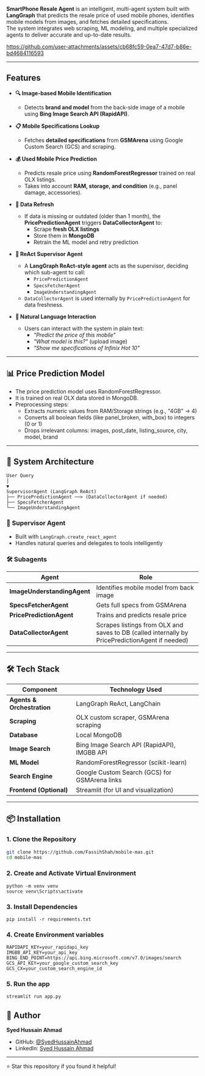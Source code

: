 **SmartPhone Resale Agent** is an intelligent, multi-agent system built with **LangGraph** that predicts the resale price of used mobile phones, identifies mobile models from images, and fetches detailed specifications.  
The system integrates web scraping, ML modeling, and multiple specialized agents to deliver accurate and up-to-date results.


https://github.com/user-attachments/assets/cb68fc59-0ea7-47d7-b86e-bd4684116593

---

## Features

- **🔍 Image-based Mobile Identification**
  - Detects **brand and model** from the back-side image of a mobile using **Bing Image Search API (RapidAPI)**.

- **📋 Mobile Specifications Lookup**
  - Fetches **detailed specifications** from **GSMArena** using Google Custom Search (GCS) and scraping.

- **💰 Used Mobile Price Prediction**
  - Predicts resale price using **RandomForestRegressor** trained on real OLX listings.
  - Takes into account **RAM, storage, and condition** (e.g., panel damage, accessories).

- **🔄 Data Refresh**
  - If data is missing or outdated (older than 1 month), the **PricePredictionAgent** triggers **DataCollectorAgent** to:
    - Scrape **fresh OLX listings**
    - Store them in **MongoDB**
    - Retrain the ML model and retry prediction

- **🧠 ReAct Supervisor Agent**
  - A **LangGraph ReAct-style agent** acts as the supervisor, deciding which sub-agent to call:
    - `PricePredictionAgent`
    - `SpecsFetcherAgent`
    - `ImageUnderstandingAgent`
  - `DataCollectorAgent` is used internally by `PricePredictionAgent` for data freshness.

- **💬 Natural Language Interaction**
  - Users can interact with the system in plain text:
    - *"Predict the price of this mobile"*
    - *"What model is this?"* (upload image)
    - *"Show me specifications of Infinix Hot 10"*

---

## 📊 Price Prediction Model
 - The price prediction model uses RandomForestRegressor.
 - It is trained on real OLX data stored in MongoDB.
 - Preprocessing steps:
    - Extracts numeric values from RAM/Storage strings (e.g., "4GB" → 4)
    - Converts all boolean fields (like panel_broken, with_box) to integers (0 or 1)
    - Drops irrelevant columns: images, post_date, listing_source, city, model, brand

---

## 🧩 System Architecture

```
User Query
│
▼
SupervisorAgent (LangGraph ReAct)
├── PricePredictionAgent ──> (DataCollectorAgent if needed)
├── SpecsFetcherAgent
└── ImageUnderstandingAgent
```

### 👤 Supervisor Agent
- Built with `LangGraph.create_react_agent`
- Handles natural queries and delegates to tools intelligently


### 🛠️ Subagents

| Agent | Role |
|-------|------|
| **ImageUnderstandingAgent** | Identifies mobile model from back image |
| **SpecsFetcherAgent**       | Gets full specs from GSMArena           |
| **PricePredictionAgent**    | Trains and predicts resale price        |
| **DataCollectorAgent**      | Scrapes listings from OLX and saves to DB (called internally by PricePredictionAgent if needed) |

---

## 🛠️ Tech Stack

| Component                 | Technology Used                              |
|---------------------------|----------------------------------------------|
| **Agents & Orchestration**| LangGraph ReAct, LangChain                   |
| **Scraping**              | OLX custom scraper, GSMArena scraping        |
| **Database**              | Local MongoDB                                |
| **Image Search**          | Bing Image Search API (RapidAPI), IMGBB API  |
| **ML Model**              | RandomForestRegressor (scikit-learn)         |
| **Search Engine**         | Google Custom Search (GCS) for GSMArena links|
| **Frontend (Optional)**   | Streamlit (for UI and visualization)         |

---

## 📦 Installation

### 1. Clone the Repository
```bash
git clone https://github.com/FassihShah/mobile-mas.git
cd mobile-mas
```
### 2. Create and Activate Virtual Environment
```
python -m venv venv
source venv\Scripts\activate
```
### 3. Install Dependencies
```
pip install -r requirements.txt
```
### 4. Create Environment variables
```
RAPIDAPI_KEY=your_rapidapi_key
IMGBB_API_KEY=your_api_key
BING_END_POINT=https://api.bing.microsoft.com/v7.0/images/search
GCS_API_KEY=your_google_custom_search_key
GCS_CX=your_custom_search_engine_id
```
### 5. Run the app
```
streamlit run app.py
```

## 👤 Author

**Syed Hussain Ahmad**  
- GitHub: [@SyedHussainAhmad](https://github.com/SyedHussainAhmad)  
- LinkedIn: [Syed Hussain Ahmad](https://www.linkedin.com/in/syedhussainahmad/)

---
⭐ Star this repository if you found it helpful!







